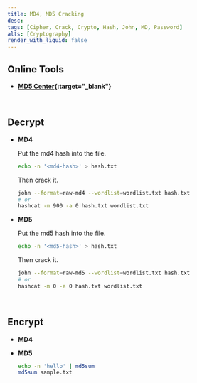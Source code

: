 ```yaml
---
title: MD4, MD5 Cracking
desc: 
tags: [Cipher, Crack, Crypto, Hash, John, MD, Password]
alts: [Cryptography]
render_with_liquid: false
---
```


## Online Tools

- **[MD5 Center](https://md5.gromweb.com/){:target="_blank"}**

<br />

## Decrypt

- **MD4**

    Put the md4 hash into the file.

    ```sh
    echo -n '<md4-hash>' > hash.txt
    ```

    Then crack it.

    ```sh
    john --format=raw-md4 --wordlist=wordlist.txt hash.txt
    # or
    hashcat -m 900 -a 0 hash.txt wordlist.txt
    ```

- **MD5**

    Put the md5 hash into the file.

    ```sh
    echo -n '<md5-hash>' > hash.txt
    ```

    Then crack it.

    ```sh
    john --format=raw-md5 --wordlist=wordlist.txt hash.txt
    # or
    hashcat -m 0 -a 0 hash.txt wordlist.txt
    ```

<br />

## Encrypt

- **MD4**

- **MD5**

    ```sh
    echo -n 'hello' | md5sum
    md5sum sample.txt
    ```
